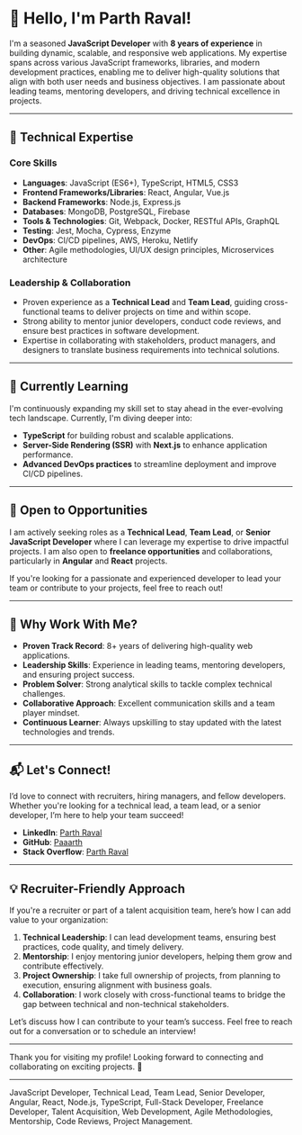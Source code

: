 # 👋 Hello, I'm Parth Raval!

I'm a seasoned **JavaScript Developer** with **8 years of experience** in building dynamic, scalable, and responsive web applications. My expertise spans across various JavaScript frameworks, libraries, and modern development practices, enabling me to deliver high-quality solutions that align with both user needs and business objectives. I am passionate about leading teams, mentoring developers, and driving technical excellence in projects.

---

## 💼 **Technical Expertise**

### **Core Skills**
- **Languages**: JavaScript (ES6+), TypeScript, HTML5, CSS3
- **Frontend Frameworks/Libraries**: React, Angular, Vue.js
- **Backend Frameworks**: Node.js, Express.js
- **Databases**: MongoDB, PostgreSQL, Firebase
- **Tools & Technologies**: Git, Webpack, Docker, RESTful APIs, GraphQL
- **Testing**: Jest, Mocha, Cypress, Enzyme
- **DevOps**: CI/CD pipelines, AWS, Heroku, Netlify
- **Other**: Agile methodologies, UI/UX design principles, Microservices architecture

### **Leadership & Collaboration**
- Proven experience as a **Technical Lead** and **Team Lead**, guiding cross-functional teams to deliver projects on time and within scope.
- Strong ability to mentor junior developers, conduct code reviews, and ensure best practices in software development.
- Expertise in collaborating with stakeholders, product managers, and designers to translate business requirements into technical solutions.

---

## 🌱 **Currently Learning**
I'm continuously expanding my skill set to stay ahead in the ever-evolving tech landscape. Currently, I'm diving deeper into:
- **TypeScript** for building robust and scalable applications.
- **Server-Side Rendering (SSR)** with **Next.js** to enhance application performance.
- **Advanced DevOps practices** to streamline deployment and improve CI/CD pipelines.

---

## 🤝 **Open to Opportunities**
I am actively seeking roles as a **Technical Lead**, **Team Lead**, or **Senior JavaScript Developer** where I can leverage my expertise to drive impactful projects. I am also open to **freelance opportunities** and collaborations, particularly in **Angular** and **React** projects.

If you're looking for a passionate and experienced developer to lead your team or contribute to your projects, feel free to reach out!

---

## 🚀 **Why Work With Me?**
- **Proven Track Record**: 8+ years of delivering high-quality web applications.
- **Leadership Skills**: Experience in leading teams, mentoring developers, and ensuring project success.
- **Problem Solver**: Strong analytical skills to tackle complex technical challenges.
- **Collaborative Approach**: Excellent communication skills and a team player mindset.
- **Continuous Learner**: Always upskilling to stay updated with the latest technologies and trends.

---

## 📬 **Let's Connect!**
I’d love to connect with recruiters, hiring managers, and fellow developers. Whether you're looking for a technical lead, a team lead, or a senior developer, I’m here to help your team succeed!

- **LinkedIn**: [Parth Raval](https://www.linkedin.com/in/parth-raval/)
- **GitHub**: [Paaarth](https://github.com/Paaarth)
- **Stack Overflow**: [Parth Raval](https://stackoverflow.com/users/5734387/parth-raval)

---

## 💡 **Recruiter-Friendly Approach**
If you're a recruiter or part of a talent acquisition team, here’s how I can add value to your organization:
1. **Technical Leadership**: I can lead development teams, ensuring best practices, code quality, and timely delivery.
2. **Mentorship**: I enjoy mentoring junior developers, helping them grow and contribute effectively.
3. **Project Ownership**: I take full ownership of projects, from planning to execution, ensuring alignment with business goals.
4. **Collaboration**: I work closely with cross-functional teams to bridge the gap between technical and non-technical stakeholders.

Let’s discuss how I can contribute to your team’s success. Feel free to reach out for a conversation or to schedule an interview!

---

Thank you for visiting my profile! Looking forward to connecting and collaborating on exciting projects. 🚀

---

JavaScript Developer, Technical Lead, Team Lead, Senior Developer, Angular, React, Node.js, TypeScript, Full-Stack Developer, Freelance Developer, Talent Acquisition, Web Development, Agile Methodologies, Mentorship, Code Reviews, Project Management.
